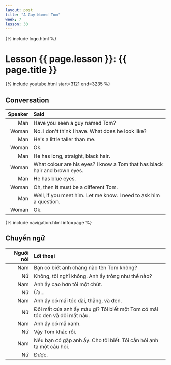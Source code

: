 ```yaml
---
layout: post
title: "A Guy Named Tom"
week: 7
lesson: 33
---
```


{% include logo.html %}
  
# Lesson {{ page.lesson }}: {{ page.title }}

{% include youtube.html start=3121 end=3235 %}

## Conversation

Speaker | Said
---: | :---
Man | Have you seen a guy named Tom?
Woman | No. I don't think I have. What does he look like?
Man | He's a little taller than me.
Woman | Ok.
Man | He has long, straight, black hair.
Woman | What colour are his eyes? I know a Tom that has black hair and brown eyes.
Man | He has blue eyes.
Woman | Oh, then it must be a different Tom.
Man | Well, if you meet him. Let me know. I need to ask him a question.
Woman | Ok.

{% include navigation.html info=page %}

## Chuyển ngữ

Người nói | Lời thoại
---: | :---
Nam | Bạn có biết anh chàng nào tên Tom không?
Nữ | Không, tôi nghĩ không. Anh ấy trông như thế nào?
Nam | Anh ấy cao hơn tôi một chút.
Nữ | Ừa...
Nam | Anh ấy có mái tóc dài, thẳng, và đen.
Nữ | Đôi mắt của anh ấy màu gì? Tôi biết một Tom có mái tóc đen và đôi mắt nâu.
Nam | Anh ấy có mắ xanh.
Nữ | Vậy Tom khác rồi.
Nam | Nếu bạn có gặp anh ấy. Cho tôi biết. Tôi cần hỏi anh ta một câu hỏi.
Nữ | Được.
